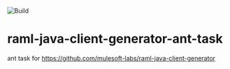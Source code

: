 ![Build](https://github.com/cayacdev/raml-java-client-generator-ant-task/workflows/Build/badge.svg)

# raml-java-client-generator-ant-task
ant task for https://github.com/mulesoft-labs/raml-java-client-generator
